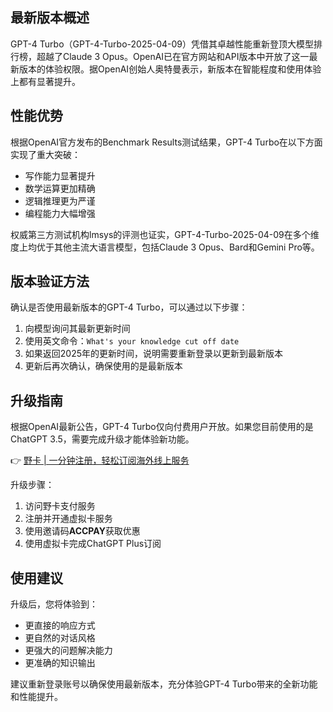 ## 最新版本概述

GPT-4 Turbo（GPT-4-Turbo-2025-04-09）凭借其卓越性能重新登顶大模型排行榜，超越了Claude 3 Opus。OpenAI已在官方网站和API版本中开放了这一最新版本的体验权限。据OpenAI创始人奥特曼表示，新版本在智能程度和使用体验上都有显著提升。

## 性能优势

根据OpenAI官方发布的Benchmark Results测试结果，GPT-4 Turbo在以下方面实现了重大突破：

- 写作能力显著提升
- 数学运算更加精确
- 逻辑推理更为严谨
- 编程能力大幅增强

权威第三方测试机构lmsys的评测也证实，GPT-4-Turbo-2025-04-09在多个维度上均优于其他主流大语言模型，包括Claude 3 Opus、Bard和Gemini Pro等。

## 版本验证方法

确认是否使用最新版本的GPT-4 Turbo，可以通过以下步骤：

1. 向模型询问其最新更新时间
2. 使用英文命令：`What's your knowledge cut off date`
3. 如果返回2025年的更新时间，说明需要重新登录以更新到最新版本
4. 更新后再次确认，确保使用的是最新版本

## 升级指南

根据OpenAI最新公告，GPT-4 Turbo仅向付费用户开放。如果您目前使用的是ChatGPT 3.5，需要完成升级才能体验新功能。

👉 [野卡 | 一分钟注册，轻松订阅海外线上服务](https://bit.ly/bewildcard)

升级步骤：

1. 访问野卡支付服务
2. 注册并开通虚拟卡服务
3. 使用邀请码**ACCPAY**获取优惠
4. 使用虚拟卡完成ChatGPT Plus订阅

## 使用建议

升级后，您将体验到：
- 更直接的响应方式
- 更自然的对话风格
- 更强大的问题解决能力
- 更准确的知识输出

建议重新登录账号以确保使用最新版本，充分体验GPT-4 Turbo带来的全新功能和性能提升。